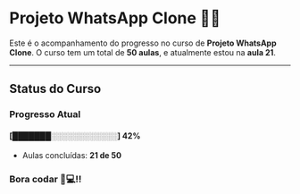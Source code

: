 # **Projeto WhatsApp Clone** 📱📞

Este é o acompanhamento do progresso no curso de **Projeto WhatsApp Clone**. 
O curso tem um total de **50 aulas**, e atualmente estou na **aula 21**.

---

## **Status do Curso**

### Progresso Atual  
#### [███████░░░░░░░░░░░░] **42%**  
- Aulas concluídas: **21 de 50**  

### Bora codar 🚀💻!!

